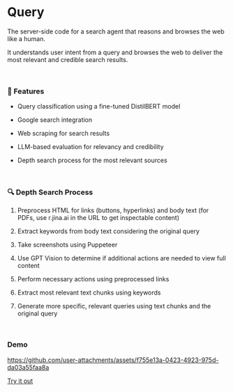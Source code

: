 # Query
The server-side code for a search agent that reasons and browses the web like a human.

It understands user intent from a query and browses the web to deliver the most relevant and credible search results.

<br>

### 🚀 Features

- Query classification using a fine-tuned DistilBERT model
  
- Google search integration

- Web scraping for search results

- LLM-based evaluation for relevancy and credibility

- Depth search process for the most relevant sources
<br>

### 🔍 Depth Search Process

1. Preprocess HTML for links (buttons, hyperlinks) and body text (for PDFs, use r.jina.ai in the URL to get inspectable content)

2. Extract keywords from body text considering the original query

3. Take screenshots using Puppeteer

4. Use GPT Vision to determine if additional actions are needed to view full content

5. Perform necessary actions using preprocessed links

6. Extract most relevant text chunks using keywords

7. Generate more specific, relevant queries using text chunks and the original query

<br>

### Demo

https://github.com/user-attachments/assets/f755e13a-0423-4923-975d-da03a55faa8a



[Try it out](https://querysearch.live/)
